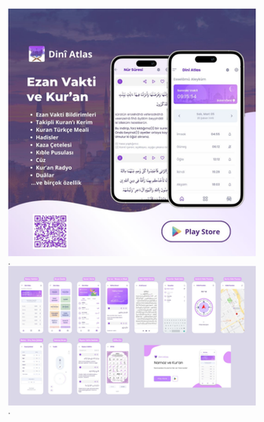 ![Post Image](public/post.jpeg "Örnek uygulama").
![Figma Image](public/figma.jpeg "Örnek uygulama tasarımı").